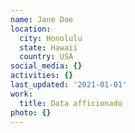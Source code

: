 ```yaml
---
name: Jane Doe
location:
  city: Honolulu
  state: Hawaii
  country: USA
social_media: {}
activities: {}
last_updated: '2021-01-01'
work:
  title: Data afficionado
photo: {}
---
```

